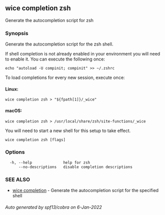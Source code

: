 ## wice completion zsh

Generate the autocompletion script for zsh

### Synopsis

Generate the autocompletion script for the zsh shell.

If shell completion is not already enabled in your environment you will need
to enable it.  You can execute the following once:

	echo "autoload -U compinit; compinit" >> ~/.zshrc

To load completions for every new session, execute once:

#### Linux:

	wice completion zsh > "${fpath[1]}/_wice"

#### macOS:

	wice completion zsh > /usr/local/share/zsh/site-functions/_wice

You will need to start a new shell for this setup to take effect.


```
wice completion zsh [flags]
```

### Options

```
  -h, --help              help for zsh
      --no-descriptions   disable completion descriptions
```

### SEE ALSO

* [wice completion](wice_completion.md)	 - Generate the autocompletion script for the specified shell

###### Auto generated by spf13/cobra on 6-Jan-2022
